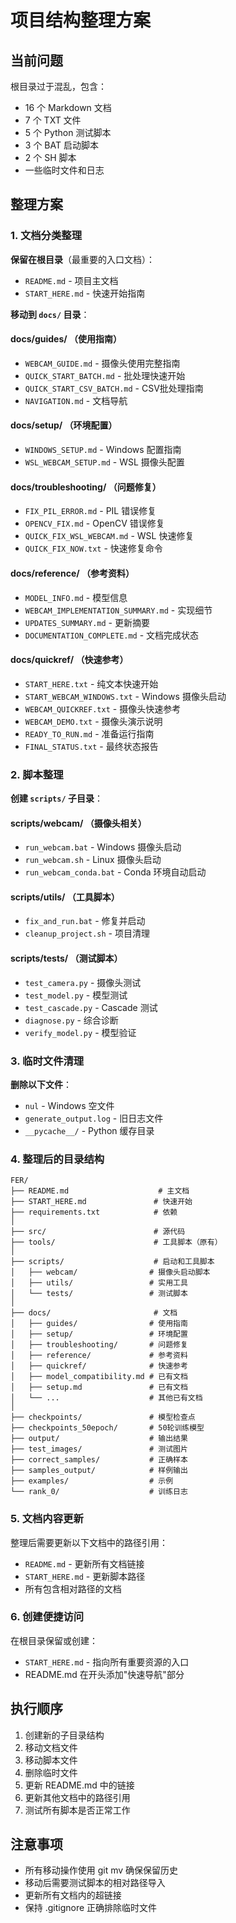 # 项目结构整理方案

## 当前问题

根目录过于混乱，包含：
- 16 个 Markdown 文档
- 7 个 TXT 文件
- 5 个 Python 测试脚本
- 3 个 BAT 启动脚本
- 2 个 SH 脚本
- 一些临时文件和日志

## 整理方案

### 1. 文档分类整理

**保留在根目录**（最重要的入口文档）：
- `README.md` - 项目主文档
- `START_HERE.md` - 快速开始指南

**移动到 `docs/` 目录**：

#### docs/guides/ （使用指南）
- `WEBCAM_GUIDE.md` - 摄像头使用完整指南
- `QUICK_START_BATCH.md` - 批处理快速开始
- `QUICK_START_CSV_BATCH.md` - CSV批处理指南
- `NAVIGATION.md` - 文档导航

#### docs/setup/ （环境配置）
- `WINDOWS_SETUP.md` - Windows 配置指南
- `WSL_WEBCAM_SETUP.md` - WSL 摄像头配置

#### docs/troubleshooting/ （问题修复）
- `FIX_PIL_ERROR.md` - PIL 错误修复
- `OPENCV_FIX.md` - OpenCV 错误修复
- `QUICK_FIX_WSL_WEBCAM.md` - WSL 快速修复
- `QUICK_FIX_NOW.txt` - 快速修复命令

#### docs/reference/ （参考资料）
- `MODEL_INFO.md` - 模型信息
- `WEBCAM_IMPLEMENTATION_SUMMARY.md` - 实现细节
- `UPDATES_SUMMARY.md` - 更新摘要
- `DOCUMENTATION_COMPLETE.md` - 文档完成状态

#### docs/quickref/ （快速参考）
- `START_HERE.txt` - 纯文本快速开始
- `START_WEBCAM_WINDOWS.txt` - Windows 摄像头启动
- `WEBCAM_QUICKREF.txt` - 摄像头快速参考
- `WEBCAM_DEMO.txt` - 摄像头演示说明
- `READY_TO_RUN.md` - 准备运行指南
- `FINAL_STATUS.txt` - 最终状态报告

### 2. 脚本整理

**创建 `scripts/` 子目录**：

#### scripts/webcam/ （摄像头相关）
- `run_webcam.bat` - Windows 摄像头启动
- `run_webcam.sh` - Linux 摄像头启动
- `run_webcam_conda.bat` - Conda 环境自动启动

#### scripts/utils/ （工具脚本）
- `fix_and_run.bat` - 修复并启动
- `cleanup_project.sh` - 项目清理

#### scripts/tests/ （测试脚本）
- `test_camera.py` - 摄像头测试
- `test_model.py` - 模型测试
- `test_cascade.py` - Cascade 测试
- `diagnose.py` - 综合诊断
- `verify_model.py` - 模型验证

### 3. 临时文件清理

**删除以下文件**：
- `nul` - Windows 空文件
- `generate_output.log` - 旧日志文件
- `__pycache__/` - Python 缓存目录

### 4. 整理后的目录结构

```
FER/
├── README.md                    # 主文档
├── START_HERE.md               # 快速开始
├── requirements.txt            # 依赖
│
├── src/                        # 源代码
├── tools/                      # 工具脚本（原有）
│
├── scripts/                    # 启动和工具脚本
│   ├── webcam/                # 摄像头启动脚本
│   ├── utils/                 # 实用工具
│   └── tests/                 # 测试脚本
│
├── docs/                       # 文档
│   ├── guides/                # 使用指南
│   ├── setup/                 # 环境配置
│   ├── troubleshooting/       # 问题修复
│   ├── reference/             # 参考资料
│   ├── quickref/              # 快速参考
│   ├── model_compatibility.md # 已有文档
│   ├── setup.md               # 已有文档
│   └── ...                    # 其他已有文档
│
├── checkpoints/               # 模型检查点
├── checkpoints_50epoch/       # 50轮训练模型
├── output/                    # 输出结果
├── test_images/               # 测试图片
├── correct_samples/           # 正确样本
├── samples_output/            # 样例输出
├── examples/                  # 示例
└── rank_0/                    # 训练日志
```

### 5. 文档内容更新

整理后需要更新以下文档中的路径引用：
- `README.md` - 更新所有文档链接
- `START_HERE.md` - 更新脚本路径
- 所有包含相对路径的文档

### 6. 创建便捷访问

在根目录保留或创建：
- `START_HERE.md` - 指向所有重要资源的入口
- README.md 在开头添加"快速导航"部分

## 执行顺序

1. 创建新的子目录结构
2. 移动文档文件
3. 移动脚本文件
4. 删除临时文件
5. 更新 README.md 中的链接
6. 更新其他文档中的路径引用
7. 测试所有脚本是否正常工作

## 注意事项

- 所有移动操作使用 git mv 确保保留历史
- 移动后需要测试脚本的相对路径导入
- 更新所有文档内的超链接
- 保持 .gitignore 正确排除临时文件
